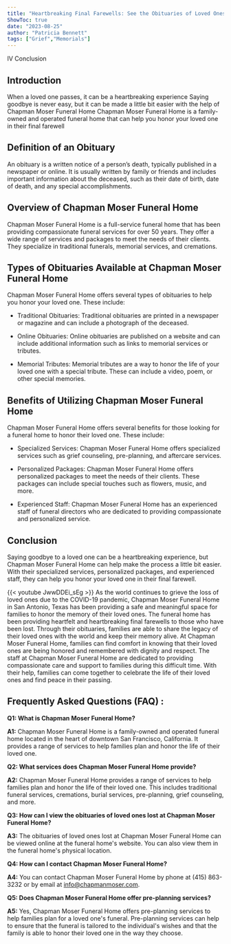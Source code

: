 ```yaml
---
title: "Heartbreaking Final Farewells: See the Obituaries of Loved Ones Lost at Chapman Moser Funeral Home"
ShowToc: true 
date: "2023-08-25"
author: "Patricia Bennett" 
tags: ["Grief","Memorials"]
---
```

IV Conclusion

## Introduction

When a loved one passes, it can be a heartbreaking experience Saying goodbye is never easy, but it can be made a little bit easier with the help of Chapman Moser Funeral Home Chapman Moser Funeral Home is a family-owned and operated funeral home that can help you honor your loved one in their final farewell

## Definition of an Obituary

An obituary is a written notice of a person’s death, typically published in a newspaper or online. It is usually written by family or friends and includes important information about the deceased, such as their date of birth, date of death, and any special accomplishments.

## Overview of Chapman Moser Funeral Home

Chapman Moser Funeral Home is a full-service funeral home that has been providing compassionate funeral services for over 50 years. They offer a wide range of services and packages to meet the needs of their clients. They specialize in traditional funerals, memorial services, and cremations.

## Types of Obituaries Available at Chapman Moser Funeral Home

Chapman Moser Funeral Home offers several types of obituaries to help you honor your loved one. These include:

- Traditional Obituaries: Traditional obituaries are printed in a newspaper or magazine and can include a photograph of the deceased.

- Online Obituaries: Online obituaries are published on a website and can include additional information such as links to memorial services or tributes.

- Memorial Tributes: Memorial tributes are a way to honor the life of your loved one with a special tribute. These can include a video, poem, or other special memories.

## Benefits of Utilizing Chapman Moser Funeral Home

Chapman Moser Funeral Home offers several benefits for those looking for a funeral home to honor their loved one. These include:

- Specialized Services: Chapman Moser Funeral Home offers specialized services such as grief counseling, pre-planning, and aftercare services.

- Personalized Packages: Chapman Moser Funeral Home offers personalized packages to meet the needs of their clients. These packages can include special touches such as flowers, music, and more.

- Experienced Staff: Chapman Moser Funeral Home has an experienced staff of funeral directors who are dedicated to providing compassionate and personalized service.

## Conclusion

Saying goodbye to a loved one can be a heartbreaking experience, but Chapman Moser Funeral Home can help make the process a little bit easier. With their specialized services, personalized packages, and experienced staff, they can help you honor your loved one in their final farewell.

{{< youtube JwwDDEi_sEg >}} 
As the world continues to grieve the loss of loved ones due to the COVID-19 pandemic, Chapman Moser Funeral Home in San Antonio, Texas has been providing a safe and meaningful space for families to honor the memory of their loved ones. The funeral home has been providing heartfelt and heartbreaking final farewells to those who have been lost. Through their obituaries, families are able to share the legacy of their loved ones with the world and keep their memory alive. At Chapman Moser Funeral Home, families can find comfort in knowing that their loved ones are being honored and remembered with dignity and respect. The staff at Chapman Moser Funeral Home are dedicated to providing compassionate care and support to families during this difficult time. With their help, families can come together to celebrate the life of their loved ones and find peace in their passing.

## Frequently Asked Questions (FAQ) :
**Q1: What is Chapman Moser Funeral Home?**

**A1:** Chapman Moser Funeral Home is a family-owned and operated funeral home located in the heart of downtown San Francisco, California. It provides a range of services to help families plan and honor the life of their loved one.

**Q2: What services does Chapman Moser Funeral Home provide?**

**A2:** Chapman Moser Funeral Home provides a range of services to help families plan and honor the life of their loved one. This includes traditional funeral services, cremations, burial services, pre-planning, grief counseling, and more.

**Q3: How can I view the obituaries of loved ones lost at Chapman Moser Funeral Home?**

**A3:** The obituaries of loved ones lost at Chapman Moser Funeral Home can be viewed online at the funeral home's website. You can also view them in the funeral home's physical location.

**Q4: How can I contact Chapman Moser Funeral Home?**

**A4:** You can contact Chapman Moser Funeral Home by phone at (415) 863-3232 or by email at info@chapmanmoser.com.

**Q5: Does Chapman Moser Funeral Home offer pre-planning services?**

**A5:** Yes, Chapman Moser Funeral Home offers pre-planning services to help families plan for a loved one's funeral. Pre-planning services can help to ensure that the funeral is tailored to the individual's wishes and that the family is able to honor their loved one in the way they choose.



